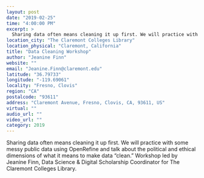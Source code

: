 ```yaml
---
layout: post
date: "2019-02-25"
time: "4:00:00 PM"
excerpt: >
  Sharing data often means cleaning it up first. We will practice with some messy public data using OpenRefine and talk about the political ...
location_city: "The Claremont Colleges Library"
location_physical: "Claremont, California"
title: "Data Cleaning Workshop"
author: "Jeanine Finn"
website: ""
email: "Jeanine.Finn@claremont.edu"
latitude: "36.79733"
longitude: "-119.69061"
locality: "Fresno, Clovis"
region: "CA"
postalcode: "93611"
address: "Claremont Avenue, Fresno, Clovis, CA, 93611, US"
virtual: ""
audio_url: ""
video_url: ""
category: 2019
---
```


Sharing data often means cleaning it up first. We will practice with some messy public data using OpenRefine and talk about the political and ethical dimensions of what it means to make data “clean.” Workshop led by Jeanine Finn, Data Science & Digital Scholarship Coordinator for The Claremont Colleges Library.
